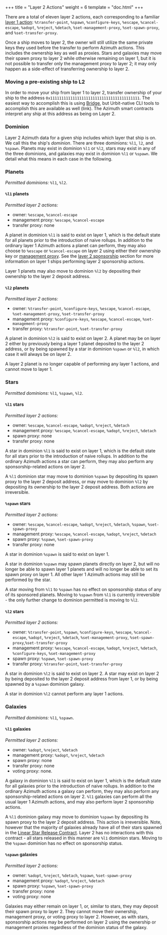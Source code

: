 +++
title = "Layer 2 Actions"
weight = 6
template = "doc.html"
+++

There are a total of eleven layer 2 actions, each corresponding to a familiar
[layer 1 action](/docs/azimuth/contract#ecliptic): `%transfer-point`, `%spawn`,
`%configure-keys`, `%escape`, `%cancel-escape`, `%adopt`, `%reject`, `%detach`,
`%set-management-proxy`, `%set-spawn-proxy`, and `%set-transfer-proxy`.

Once a ship moves to layer 2, the owner will still utilize the same private keys
they used before the transfer to perform Azimuth actions. This includes the ownership
key as well as proxies. Stars and galaxies may move their spawn proxy to layer 2
while otherwise remaining on layer 1, but it is not possible to transfer only
the management proxy to layer 2; it may only happen as a side-effect of
transferring ownership to layer 2.

### Moving a pre-existing ship to L2

In order to move your ship from layer 1 to layer 2, transfer ownership of your
ship to the address `0x1111111111111111111111111111111111111111`. The easiest
way to accomplish this is using [Bridge](/docs/glossary/bridge), but Urbit-native CLI tools to accomplish this are available as
well (link). The Azimuth smart contracts interpret any ship at this address as
being on Layer 2.

### Dominion

Layer 2 Azimuth data for a given ship includes which layer that ship is on. We
call this the ship's _dominion_. There are three dominions: `%l1`, `l2`, and
`%spawn`. Planets may exist in dominion `%l1` or `%l2`, stars may exist in any
of the three dominions, and galaxies may exist in dominion `%l1` or `%spawn`. We
detail what this means in each case in the following.

### Planets

*Permitted dominions:* `%l1`, `%l2`.

#### `%l1` planets

*Permitted layer 2 actions:* 
 - owner: `%escape`, `%cancel-escape`
 - management proxy: `%escape`, `%cancel-escape`
 - transfer proxy: none

A planet in dominion `%l1` is said to exist on layer 1, which is the default
state for all planets prior to the introduction of naive rollups. In addition to
the ordinary layer 1 Azimuth actions a planet can perform, they may also choose to
`%escape` or `%cancel-escape` on layer 2 using either their ownership key or
[management proxy](/docs/glossary/proxies). See the [layer 2 sponsorship](/docs/azimuth/l2/layer2#sponsorship)
section for more information on layer 1 ships performing layer 2
sponsorship actions.

Layer 1 planets may also move to dominion `%l2` by depositing their ownership to
the layer 2 deposit address.

#### `%l2` planets

*Permitted layer 2 actions:*
 - owner: `%transfer-point`, `%configure-keys`,
`%escape`, `%cancel-escape`, `%set-management-proxy`, `%set-transfer-proxy`
 - management proxy: `%configure-keys`, `%escape`, `%cancel-escape`,
`%set-management-proxy`
 - transfer proxy: `%transfer-point`, `%set-transfer-proxy`

A planet in dominion `%l2` is said to exist on layer 2. A planet may be on layer
2 either by previously being a layer 1 planet deposited to the layer 2 address,
or by being spawned by a star in dominion `%spawn` or `%l2`, in which case it
will always be on layer 2.

A layer 2 planet is no longer capable of performing any layer 1 actions, and
cannot move to layer 1.

### Stars

*Permitted dominions:* `%l1`, `%spawn`, `%l2`.

#### `%l1` stars

*Permitted layer 2 actions:*
 - owner: `%escape`, `%cancel-escape`, `%adopt`,
`%reject`, `%detach`
 - management proxy: `%escape`, `%cancel-escape`, `%adopt`,
`%reject`, `%detach`
 - spawn proxy: none
 - transfer proxy: none

A star in dominion `%l1` is said to exist on layer 1, which is the default state
for all stars prior to the introduction of naive rollups. In addition to the
ordinary Azimuth actions a star can perform, they may also perform any
sponsorship-related actions on layer 2.

A `%l1` dominion star may move to dominion `%spawn` by depositing its spawn proxy to the
layer 2 deposit address, or may move to dominion `%l2` by depositing its ownership
to the layer 2 deposit address. Both actions are irreversible.

#### `%spawn` stars

*Permitted layer 2 actions:*
 - owner: `%escape`, `%cancel-escape`, `%adopt`,
`%reject`, `%detach`, `%spawn`, `%set-spawn-proxy`
 - management proxy: `%escape`,
`%cancel-escape`, `%adopt`, `%reject`, `%detach`
 - spawn proxy: `%spawn`,
`%set-spawn-proxy`
 - transfer proxy: none

A star in dominion `%spawn` is said to exist on layer 1.

A star in dominion `%spawn` may spawn planets directly on layer 2, but will no
longer be able to spawn layer 1 planets and will no longer be able to set its
spawn proxy on layer 1. All other layer 1 Azimuth actions may still be performed
by the star.

A star moving from `%l1` to `%spawn` has no effect on sponsorship status of any
of its sponsored planets. Moving to `%spawn` from `%l1` is currently
irreversible - the only further change to dominion permitted is moving to `%l2`.

#### `%l2` stars

*Permitted layer 2 actions:*
 - owner: `%transfer-point`, `%spawn`, `%configure-keys`, `%escape`,
`%cancel-escape`, `%adopt`, `%reject`, `%detach`, `%set-management-proxy`,
`%set-spawn-proxy`,`%set-transfer-proxy`
 - management proxy: `%escape`,
`%cancel-escape`, `%adopt`, `%reject`, `%detach`, `%configure-keys`,
`%set-management-proxy`
 - spawn proxy: `%spawn`, `%set-spawn-proxy`
 - transfer proxy: `%transfer-point`, `%set-transfer-proxy`

A star in dominion `%l2` is said to exist on layer 2. A star may exist on layer
2 by being deposited to the layer 2 deposit address from layer 1, or by being
spawned by a `%spawn` dominion galaxy.

A star in dominion `%l2` cannot perform any layer 1 actions.

### Galaxies

*Permitted dominions:* `%l1`, `%spawn`.

#### `%l1` galaxies

*Permitted layer 2 actions:*
 - owner: `%adopt`, `%reject`, `%detach`
 - management proxy: `%adopt`, `%reject`, `%detach`
 - spawn proxy: none
 - transfer proxy: none
 - voting proxy: none.

A galaxy in dominion `%l1` is said to exist on layer 1, which is the default state
for all galaxies prior to the introduction of naive rollups. In addition to the
ordinary Azimuth actions a galaxy can perform, they may also perform any
sponsorship-related actions on layer 2. `%l1` galaxies can perform all the usual
layer 1 Azimuth actions, and may also perform layer 2 sponsorship actions.

A `%l1` dominion galaxy may move to dominion `%spawn` by depositing its spawn proxy to the
layer 2 deposit address. This action is irreversible. Note, however that the
majority of galaxies already have all of their stars spawned in the [Linear
Star Release
Contract](https://etherscan.io/address/0x86cd9cd0992f04231751e3761de45cecea5d1801).
Layer 2 has no interactions with this contract - all stars released in this
manner are `%l1` dominion stars. Moving to the `%spawn` dominion has no effect
on sponsorship status.

#### `%spawn` galaxies

*Permitted layer 2 actions:*
 - owner: `%adopt`, `%reject`, `%detach`, `%spawn`,
`%set-spawn-proxy`
 - management proxy: `%adopt`, `%reject`, `%detach`
 - spawn proxy: `%spawn`, `%set-spawn-proxy`
 - transfer proxy: none
 - voting proxy: none

Galaxies may either remain on layer 1, or, similar to stars, they may
deposit their spawn proxy to layer 2. They cannot move their ownership,
management proxy, or voting proxy to layer 2. However, as with stars,
sponsorship actions may be performed on layer 2 using the ownership or
management proxies regardless of the dominion status of the galaxy.




